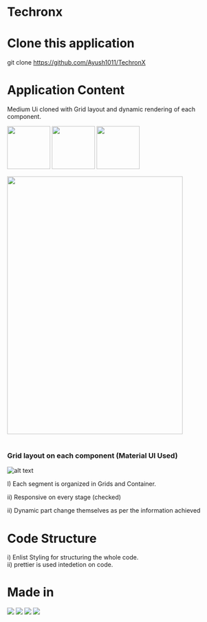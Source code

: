 # Techronx  

# Clone this application 
git clone https://github.com/Ayush1011/TechronX   

# Application Content

Medium Ui cloned with Grid layout and dynamic rendering of each component.  


<p float="left">
  <img src="https://firebasestorage.googleapis.com/v0/b/virtusa-58806.appspot.com/o/screenshot-localhost_3000-2020.jpg?alt=media&token=56cc5ecd-e9c5-4d6c-94f6-8b5711e398a0" width="100" />
  <img src="https://firebasestorage.googleapis.com/v0/b/virtusa-58806.appspot.com/o/screenshot-localhost_3000-2020.jpg?alt=media&token=56cc5ecd-e9c5-4d6c-94f6-8b5711e398a0" width="100" /> 
  <img src="https://firebasestorage.googleapis.com/v0/b/virtusa-58806.appspot.com/o/screenshot-localhost_3000-2020.jpg?alt=media&token=56cc5ecd-e9c5-4d6c-94f6-8b5711e398a0" width="100" />
</p>



<img src="https://firebasestorage.googleapis.com/v0/b/virtusa-58806.appspot.com/o/screenshot-localhost_3000-2020.jpg?alt=media&token=56cc5ecd-e9c5-4d6c-94f6-8b5711e398a0"  height="600" width="90%">

<br>
<br>


<h3>Grid layout on each component (Material UI Used)  </h3>



![alt text](https://firebasestorage.googleapis.com/v0/b/virtusa-58806.appspot.com/o/oie_transparent.png?alt=media&token=d20fd56a-1004-4bb1-9312-27ba8dbc2594)


I) Each segment is organized in Grids and Container.  

ii) Responsive on every stage (checked)   

ii) Dynamic part change themselves as per the information achieved   
   
      
      
        
       
# Code Structure

i) Enlist Styling for structuring the whole code.  
ii) prettier is used intedetion on code.  


# Made in 
![](https://img.shields.io/badge/Framework-ReactJs-informational?style=flat&logo=<LOGO_NAME>&logoColor=white&color=2bbc8a) 
![](https://img.shields.io/badge/Database-MongoDB-informational?style=flat&logo=<LOGO_NAME>&logoColor=white&color=2bbc8a) 
![](https://img.shields.io/badge/Storage-Firebase-informational?style=flat&logo=<LOGO_NAME>&logoColor=white&color=2bbc8a) 
![](https://img.shields.io/badge/Backend-Expressjs-informational?style=flat&logo=<LOGO_NAME>&logoColor=white&color=2bbc8a)




